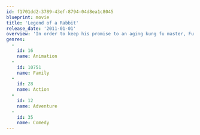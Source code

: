 ```yaml
---
id: f1701dd2-3789-43ef-8794-04d8ea1c8045
blueprint: movie
title: 'Legend of a Rabbit'
release_date: '2011-01-01'
overview: 'In order to keep his promise to an aging kung fu master, Fu the Rabbit must venture out of the comfort of his kitchen and team up with Penny, a kung fu prodigy, on a heroic quest to save their kung fu academy.'
genres:
  -
    id: 16
    name: Animation
  -
    id: 10751
    name: Family
  -
    id: 28
    name: Action
  -
    id: 12
    name: Adventure
  -
    id: 35
    name: Comedy
---
```

